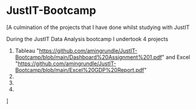# JustIT-Bootcamp
[A culmination of the projects that I have done whilst studying with JustIT

During the JustIT Data Analysis bootcamp I undertook 4 projects 

1. Tableau "https://github.com/amingrundle/JustIT-Bootcamp/blob/main/Dashboard%20Assignment%201.pdf" and Excel "https://github.com/amingrundle/JustIT-Bootcamp/blob/main/Excel%20GDP%20Report.pdf"
2.
3.
4.









]
